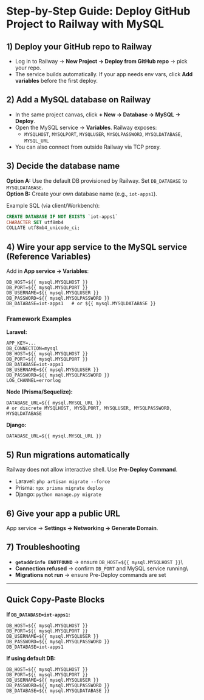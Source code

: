 # Step-by-Step Guide: Deploy GitHub Project to Railway with MySQL

## 1) Deploy your GitHub repo to Railway

-   Log in to Railway → **New Project → Deploy from GitHub repo** → pick
    your repo.
-   The service builds automatically. If your app needs env vars, click
    **Add variables** before the first deploy.

## 2) Add a MySQL database on Railway

-   In the same project canvas, click **+ New → Database → MySQL →
    Deploy**.
-   Open the MySQL service → **Variables**. Railway exposes:
    -   `MYSQLHOST`, `MYSQLPORT`, `MYSQLUSER`, `MYSQLPASSWORD`,
        `MYSQLDATABASE`, `MYSQL_URL`
-   You can also connect from outside Railway via TCP proxy.

## 3) Decide the database name

**Option A:** Use the default DB provisioned by Railway. Set
`DB_DATABASE` to `MYSQLDATABASE`.\
**Option B:** Create your own database name (e.g., `iot-apps1`).

Example SQL (via client/Workbench):

``` sql
CREATE DATABASE IF NOT EXISTS `iot-apps1`
CHARACTER SET utf8mb4
COLLATE utf8mb4_unicode_ci;
```

## 4) Wire your app service to the MySQL service (Reference Variables)

Add in **App service → Variables**:

``` env
DB_HOST=${{ mysql.MYSQLHOST }}
DB_PORT=${{ mysql.MYSQLPORT }}
DB_USERNAME=${{ mysql.MYSQLUSER }}
DB_PASSWORD=${{ mysql.MYSQLPASSWORD }}
DB_DATABASE=iot-apps1   # or ${{ mysql.MYSQLDATABASE }}
```

### Framework Examples

**Laravel:**

``` env
APP_KEY=...
DB_CONNECTION=mysql
DB_HOST=${{ mysql.MYSQLHOST }}
DB_PORT=${{ mysql.MYSQLPORT }}
DB_DATABASE=iot-apps1
DB_USERNAME=${{ mysql.MYSQLUSER }}
DB_PASSWORD=${{ mysql.MYSQLPASSWORD }}
LOG_CHANNEL=errorlog
```

**Node (Prisma/Sequelize):**

``` env
DATABASE_URL=${{ mysql.MYSQL_URL }}
# or discrete MYSQLHOST, MYSQLPORT, MYSQLUSER, MYSQLPASSWORD, MYSQLDATABASE
```

**Django:**

``` env
DATABASE_URL=${{ mysql.MYSQL_URL }}
```

## 5) Run migrations automatically

Railway does not allow interactive shell. Use **Pre-Deploy Command**.

-   Laravel: `php artisan migrate --force`
-   Prisma: `npx prisma migrate deploy`
-   Django: `python manage.py migrate`

## 6) Give your app a public URL

App service → **Settings → Networking → Generate Domain**.

## 7) Troubleshooting

-   **`getaddrinfo ENOTFOUND`** → ensure
    `DB_HOST=${{ mysql.MYSQLHOST }}`\
-   **Connection refused** → confirm `DB_PORT` and MySQL service
    running\
-   **Migrations not run** → ensure Pre-Deploy commands are set

------------------------------------------------------------------------

## Quick Copy-Paste Blocks

**If `DB_DATABASE=iot-apps1`:**

``` env
DB_HOST=${{ mysql.MYSQLHOST }}
DB_PORT=${{ mysql.MYSQLPORT }}
DB_USERNAME=${{ mysql.MYSQLUSER }}
DB_PASSWORD=${{ mysql.MYSQLPASSWORD }}
DB_DATABASE=iot-apps1
```

**If using default DB:**

``` env
DB_HOST=${{ mysql.MYSQLHOST }}
DB_PORT=${{ mysql.MYSQLPORT }}
DB_USERNAME=${{ mysql.MYSQLUSER }}
DB_PASSWORD=${{ mysql.MYSQLPASSWORD }}
DB_DATABASE=${{ mysql.MYSQLDATABASE }}
```
